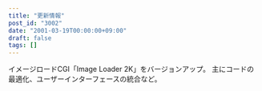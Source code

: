 ```yaml
---
title: "更新情報"
post_id: "3002"
date: "2001-03-19T00:00:00+09:00"
draft: false
tags: []
---
```



イメージロードCGI「Image Loader 2K」をバージョンアップ。 主にコードの最適化、ユーザーインターフェースの統合など。
